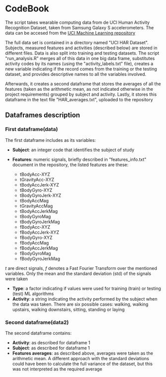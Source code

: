# CodeBook

The script takes wearable computing data from de UCI Human Activity Recognition Dataset, taken from Samsung Galaxy S 
accelerometers. The data can be accesed from the 
[UCI Machine Learning repository](http://archive.ics.uci.edu/ml/datasets/Human+Activity+Recognition+Using+Smartphones)

The full data set is contained in a directory named "UCI HAR Dataset". Subjects, measured features and activities (described below) are stored in different files. Data is also split into training and testing datasets. The script "run_analysis.R" merges all of this data in one big data frame, substitutes activity codes by its names (using the "activity_labels.txt" file), creates a new variable indicating if the record comes from the training or the testing dataset, and provides descriptive names to all the variables involved.

Afterwards, it creates a second dataframe that stores the averages of all the features (taken as the arithmetic mean, as not indicated otherwise in the project requirements) grouped by subject and activity. Lastly, it stores this dataframe in the text file "HAR_averages.txt", uploaded to the repository

## Dataframes description

### First dataframe(data)
The first dataframe includes as its variables:

- **Subject**: an integer code that identifies the subject of study 
- **Features**: numeric signals, briefly described in "features_info.txt" document in the repository, the listed features are these:

  - tBodyAcc-XYZ  
  - tGravityAcc-XYZ  
  - tBodyAccJerk-XYZ  
  - tBodyGyro-XYZ  
  - tBodyGyroJerk-XYZ  
  - tBodyAccMag  
  - tGravityAccMag  
  - tBodyAccJerkMag  
  - tBodyGyroMag  
  - tBodyGyroJerkMag  
  - fBodyAcc-XYZ  
  - fBodyAccJerk-XYZ  
  - fBodyGyro-XYZ  
  - fBodyAccMag  
  - fBodyAccJerkMag  
  - fBodyGyroMag  
  - fBodyGyroJerkMag  

*t* are direct signals, *f* denotes a Fast Fourier Transform over the mentioned variables. Only the mean and the standard 
deviation (std) of the signals were taken

- **Type**: a factor indicating if values were used for training (train) or testing (test) ML algorithms
- **Activity**: a string indicating the activity performed by the subject when the data was taken. There are six possible cases: walking, walking upstairs, walking downstairs, sitting, standing or laying  

### Second dataframe(data2)
The second dataframe contains:

- **Activity**: as described for dataframe 1
- **Subject**: as described for dataframe 1
- **Features averages**: as described above, averages were taken as the arithmetic mean. A different approach with the standard deviations could have been to calculate the full variance of the dataset, but this was not interpreted as the required average
